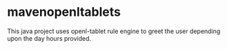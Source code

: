 # mavenopenltablets
This java project uses openl-tablet rule engine to greet the user depending upon the day hours provided.
